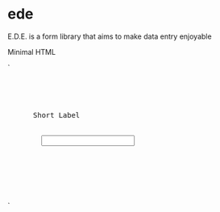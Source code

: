 ede
===

E.D.E. is a form library that aims to make data entry enjoyable


Minimal HTML

`
<pre>
  <div class="component-section">
    <div class="input-component label-sm input-med">
      <label>Short Label</label>
      <div class="input-box">
        <input type="text" />
      </div>
    </div>
  </div>
</pre>
`